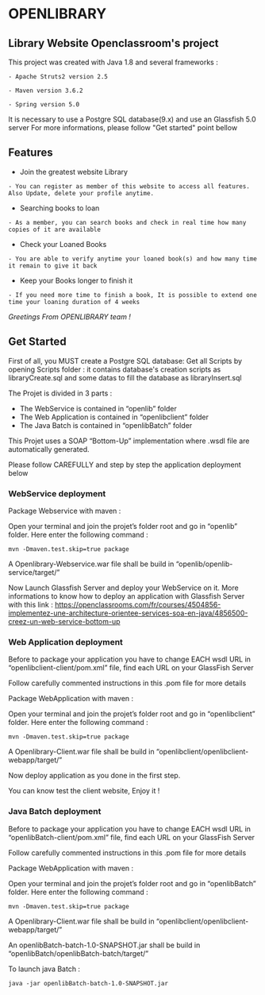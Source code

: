 # OPENLIBRARY

## Library Website Openclassroom's project

This project was created with Java 1.8 and several frameworks :

`- Apache Struts2 version 2.5`

`- Maven version 3.6.2`

`- Spring version 5.0`

It is necessary to use a Postgre SQL database(9.x) and use an Glassfish 5.0 server
For more informations, please follow "Get started" point bellow

## Features

* Join the greatest website Library

`- You can register as member of this website to access all features. Also Update, delete your profile anytime.`

* Searching books to loan

`- As a member, you can search books and check in real time how many copies of it are available`

* Check your Loaned Books 

`- You are able to verify anytime your loaned book(s) and how many time it remain to give it back`

* Keep your Books longer to finish it

`- If you need more time to finish a book, It is possible to extend one time your loaning duration of 4 weeks`


_Greetings From OPENLIBRARY team !_

## Get Started

First of all, you MUST create a Postgre SQL database:
Get all Scripts by opening Scripts folder : it contains database's creation scripts as libraryCreate.sql and some datas 
to fill the database as libraryInsert.sql

The Projet is divided in 3 parts : 
- The WebService is contained in “openlib” folder
- The Web Application is contained in “openlibclient” folder
- The Java Batch is contained in “openlibBatch” folder

This Projet uses a SOAP “Bottom-Up” implementation where .wsdl file are automatically generated.

Please follow CAREFULLY and step by step the application deployment below

### WebService deployment 

Package Webservice with maven : 

Open your terminal and join the projet’s folder root and go in “openlib” folder. Here enter the following command : 

```
mvn -Dmaven.test.skip=true package
```

A Openlibrary-Webservice.war file shall be build in “openlib/openlib-service/target/”


Now Launch Glassfish Server and deploy your WebService on it.
More informations to know how to deploy an application with Glassfish Server with this link :
https://openclassrooms.com/fr/courses/4504856-implementez-une-architecture-orientee-services-soa-en-java/4856500-creez-un-web-service-bottom-up


### Web Application deployment 

Before to package your application you have to change EACH wsdl URL in “openlibclient-client/pom.xml” file, find each URL on your GlassFish Server 

Follow carefully commented instructions in this .pom file for more details 

Package WebApplication with maven : 

Open your terminal and join the projet’s folder root and go in “openlibclient” folder. Here enter the following command : 

```
mvn -Dmaven.test.skip=true package
```


A Openlibrary-Client.war file shall be build in “openlibclient/openlibclient-webapp/target/”

Now deploy application as you done in the first step.

You can know test the client website, Enjoy it !


### Java Batch deployment 

Before to package your application you have to change EACH wsdl URL in “openlibBatch-client/pom.xml” file, find each URL on your GlassFish Server 

Follow carefully commented instructions in this .pom file for more details 

Package WebApplication with maven : 

Open your terminal and join the projet’s folder root and go in “openlibBatch” folder. Here enter the following command : 

```
mvn -Dmaven.test.skip=true package
```

A Openlibrary-Client.war file shall be build in “openlibclient/openlibclient-webapp/target/”

An openlibBatch-batch-1.0-SNAPSHOT.jar shall be build in “openlibBatch/openlibBatch-batch/target/”

To launch java Batch :

```
java -jar openlibBatch-batch-1.0-SNAPSHOT.jar
```


